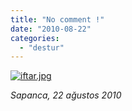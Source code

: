 ```yaml
---
title: "No comment !"
date: "2010-08-22"
categories: 
  - "destur"
---
```


[![iftar.jpg](/uploads/2010/08/iftar.jpg)](/uploads/2010/08/iftar.jpg "iftar.jpg")

_Sapanca, 22 ağustos 2010_
